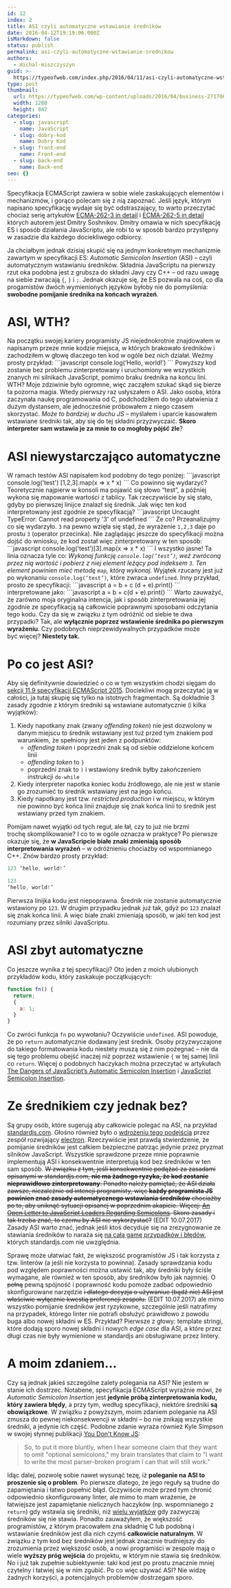 ```yaml
---
id: 12
index: 2
title: ASI czyli automatyczne wstawianie średników
date: 2016-04-12T19:19:06.000Z
isMarkdown: false
status: publish
permalink: asi-czyli-automatyczne-wstawianie-srednikow
authors:
  - michal-miszczyszyn
guid: >-
  https://typeofweb.com/index.php/2016/04/11/asi-czyli-automatyczne-wstawianie-srednikow/
type: post
thumbnail:
  url: https://typeofweb.com/wp-content/uploads/2016/04/business-2717066_1280.jpg
  width: 1280
  height: 847
categories:
  - slug: javascript
    name: JavaScript
  - slug: dobry-kod
    name: Dobry Kod
  - slug: front-end
    name: Front-end
  - slug: back-end
    name: Back-end
seo: {}
---
```


Specyfikacja ECMAScript zawiera w sobie wiele zaskakujących elementów i mechanizmów, i gorąco polecam się z nią zapoznać. Jeśli język, którym napisano specyfikację wydaje się być odstraszający, to warto przeczytać chociaż serię artykułów <a href="http://dmitrysoshnikov.com/ecmascript/chapter-1-execution-contexts/">ECMA-262-3 in detail</a> i <a href="http://dmitrysoshnikov.com/ecmascript/es5-chapter-0-introduction/">ECMA-262-5 in detail</a> których autorem jest Dmitry Soshnikov. Dmitry omawia w nich specyfikację ES i sposób działania JavaScriptu, ale robi to w sposób bardzo przystępny w zasadzie dla każdego dociekliwego odbiorcy.

Ja chciałbym jednak dzisiaj skupić się na jednym konkretnym mechanizmie zawartym w specyfikacji ES: <em>Automatic Semicolon Insertion</em> (ASI) – czyli automatycznym wstawianiu średników. Składnia JavaScriptu na pierwszy rzut oka podobna jest z grubsza do składni Javy czy C++ – od razu uwagę na siebie zwracają <code>{</code>, <code>}</code> i <code>;</code>. Jednak okazuje się, że ES pozwala na coś, co dla progamistów dwóch wymienionych języków byłoby nie do pomyślenia: <strong>swobodne pomijanie średnika na końcach wyrażeń</strong>.

<h1 id="asiwth">ASI, WTH?</h1>
Na początku swojej kariery programisty JS niejednokrotnie znajdowałem w napisanym przeze mnie kodzie miejsca, w których brakowało średników i zachodziłem w głowę dlaczego ten kod w ogóle bez nich działał. Weźmy prosty przykład:
```javascript
console.log(‘Hello, world!’)  
```
Powyższy kod zostanie bez problemu zinterpretowany i uruchomiony we wszystkich znanych mi silnikach JavaScript, pomimo braku średnika na końcu lini. WTH? Moje zdziwinie było ogromne, więc zacząłem szukać skąd się bierze ta pozorna magia. Wtedy pierwszy raz usłyszałem o ASI. Jako osoba, która zaczynała naukę programowania od C, podchodziłem do tego ułatwienia z dużym dystansem, ale jednocześnie próbowałem z niego czasem skorzystać. <em>Może to bardziej w duchu JS</em> – myślałem i uparcie kasowałem wstawiane średniki tak, aby się do tej składni przyzwyczaić. <strong>Skoro interpreter sam wstawia je za mnie to co mogłoby pójść źle</strong>?
<h1 id="asiniewystarczajcoautomatyczne">ASI niewystarczająco automatyczne</h1>
W ramach testów ASI napisałem kod podobny do tego poniżej:
```javascript
console.log('test')  
[1,2,3].map(x =&gt; x * x)
```
Co powinno się wydarzyć? Teoretycznie najpierw w konsoli ma pojawić się słowo “test”, a później wykona się mapowanie wartości z tablicy. Tak rzeczywiście by się stało, gdyby po pierwszej linijce znalazł się średnik. Jak więc ten kod interpretowany jest zgodnie ze specyfikacją?
```javascript
Uncaught TypeError: Cannot read property '3' of undefined  
```
Że co? Przeanalizujmy co się wydarzyło. <code>3</code> na pewno wzięła się stąd, że wyrażenie <code>1,2,3</code> daje po prostu <code>3</code> (operator przecinka). Nie zaglądając jeszcze do specyfikacji można dojść do wniosku, że kod został więc zinterpretowany w ten sposób:
```javascript
console.log('test’)[3].map(x =&gt; x * x)  
```
I wszystko jasne! Ta linia oznacza tyle co: <em>Wykonaj funkcję <code>console.log(‘test’)</code>, weź zwróconą przez nią wartość i pobierz z niej element leżący pod indeksem <code>3</code>. Ten element powinien mieć metodę <code>map</code>, którą wykonaj.</em> Wyjątek rzucany jest już po wykonaniu <code>console.log(‘test’)</code>, które zwraca <code>undefined</code>. Inny przykład, prosto ze specyfikacji:
```javascript
a = b + c  
(d + e).print()
```
interpretowane jako:
```javascript
a = b + c(d + e).print()  
```
Warto zauważyć, że zarówno moja oryginalna intencja, jak i sposób zinterpretowania jej zgodnie ze specyfikacją są całkowicie poprawnymi sposobami odczytania tego kodu. Czy da się w związku z tym odróżnić od siebie te dwa przypadki? Tak, ale <strong>wyłącznie poprzez wstawienie średnika po pierwszym wyrażeniu</strong>. Czy podobnych nieprzewidywalnych przypadków może być więcej? <strong>Niestety tak.</strong>
<h1 id="pocojestasi">Po co jest ASI?</h1>
Aby się definitywnie dowiedzieć o co w tym wszystkim chodzi sięgam do <a href="http://www.ecma-international.org/ecma-262/6.0/#sec-automatic-semicolon-insertion">sekcji 11.9 specyfikacji ECMAScript 2015</a>. Dociekliwi mogą przeczytać ją w całości, ja tutaj skupię się tylko na istotnych fragmentach. Są dokładnie 3 zasady zgodnie z którym średniki są wstawiane automatycznie (i kilka wyjątków):
<ol>
 	<li>Kiedy napotkany znak (zwany <em>offending token</em>) nie jest dozwolony w danym miejscu to średnik wstawiany jest tuż przed tym znakiem pod warunkiem, że spełniony jest jeden z podpunktów:
<ul>
 	<li><em>offending token</em> i poprzedni znak są od siebie oddzielone końcem linii</li>
 	<li><em>offending token</em> to <code>}</code></li>
 	<li>poprzedni znak to <code>)</code> i wstawiony średnik byłby zakończeniem instrukcji <code>do-while</code></li>
</ul>
</li>
 	<li>Kiedy interpreter napotka koniec kodu źródłowego, ale nie jest w stanie go zrozumieć to średnik wstawiany jest na jego końcu.</li>
 	<li>Kiedy napotkany jest tzw. <em>restricted production</em> i w miejscu, w którym nie powinno być końca linii znajduje się znak końca linii to średnik jest wstawiany przed tym znakiem.</li>
</ol>
Pomijam nawet wyjątki od tych reguł, ale łał, czy to już nie brzmi trochę skomplikowanie? I co to w ogóle oznacza w praktyce? Po pierwsze okazuje się, że <strong>w JavaScripcie białe znaki zmieniają sposób interpretowania wyrażeń</strong> – w odróżnieniu chociażby od wspomnianego C++. Znów bardzo prosty przykład:

```javascript
123 ‘hello, world!’

123
‘hello, world!’

```

Pierwsza linijka kodu jest niepoprawna. Średnik nie zostanie automatycznie wstawiony po <code>123</code>. W drugim przypadku jednak już tak, gdyż po <code>123</code> znalazł się znak końca linii. A więc białe znaki zmieniają sposób, w jaki ten kod jest rozumiany przez silniki JavaScriptu.

<h1 id="asizbytautomatyczne">ASI zbyt automatyczne</h1>
Co jeszcze wynika z tej specyfikacji? Oto jeden z moich ulubionych przykładów kodu, który zaskakuje początkujących:

```javascript
function fn() {
  return;
  {
    a: 1;
  }
}
```

Co zwróci funkcja <code>fn</code> po wywołaniu? Oczywiście <code>undefined</code>. ASI powoduje, że po <code>return</code> automatycznie dodawany jest średnik. Osoby przyzwyczajone do takiego formatowania kodu niestety muszą się z nim pożegnać – nie da się tego problemu obejść inaczej niż poprzez wstawienie <code>{</code> w tej samej linii co <code>return</code>. Więcej o podobnych haczykach można przeczytać w artykułach <a href="http://cjihrig.com/blog/the-dangers-of-javascripts-automatic-semicolon-insertion/">The Dangers of JavaScript’s Automatic Semicolon Insertion</a> i <a href="http://inimino.org/~inimino/blog/javascript_semicolons">JavaScript Semicolon Insertion</a>.

<h1 id="zerednikiemczyjednakbez">Ze średnikiem czy jednak bez?</h1>
Są grupy osób, które sugerują aby całkowicie polegać na ASI, na przykład <a href="http://standardjs.com">standardjs.com</a>. Głośno również było o <a href="https://github.com/electron/electron/pull/4909">wdrożeniu tego podejścia</a> przez zespół rozwijający <a href="http://electron.atom.io">electron</a>. Rzeczywiście jest prawdą stwierdzenie, że pomijanie średników jest całkiem bezpieczne patrząc jedynie przez pryzmat silników JavaScript. Wszystkie sprawdzone przeze mnie poprawnie implementują ASI i konsekwentnie interpretują kod bez średników w ten sam sposób. <del>W związku z tym, jeśli konsekwentnie podążać za zasadami opisanymi w standardjs.com, <strong>nie ma żadnego ryzyka, że kod zostanie nieprawidłowo zinterpretowany</strong>. Ponadto należy pamiętać, że ASI działa zawsze, niezależnie od intencji programisty, więc <strong>każdy programista JS powinien znać zasady automatycznego wstawiania średników</strong> chociażby po to, aby uniknąć sytuacji opisanej w poprzednim akapicie. Więcej: <a href="http://blog.izs.me/post/2353458699/an-open-letter-to-javascript-leaders-regarding">An Open Letter to JavaScript Leaders Regarding Semicolons</a>. Skoro zasady i tak trzeba znać, to czemu by ASI nie wykorzystać?</del>
(EDIT 10.07.2017) Zasady ASI warto znać, jednak jeśli ktoś decyduje się na zrezygnowanie ze stawiania średników to naraża się <a href="https://github.com/tc39/ecma262/issues/943">na całą gamę przypadków i błędów</a>, których standardjs.com nie uwzględnia.

Sprawę może ułatwiać fakt, że większość programistów JS i tak korzysta z tzw. linterów (a jeśli nie korzysta to powinna). Zasady sprawdzania kodu pod względem poprawności można ustawić tak, aby średniki były ściśle wymagane, ale również w ten sposób, aby średników było jak najmniej. O <del>pełną</del> pewną spójność i poprawność kodu pomoże zadbać odpowiednio skonfigurowane narzędzie <del>i dlatego decyzja o używaniue (bądź nie) ASI jest właściwie wyłącznie kwestią preferencji zespołu.</del> (EDIT 10.07.2017) ale mimo wszystko pomijanie średników jest ryzykowne, szczególnie jeśli natrafimy na przypadek, którego linter nie potrafi obsłużyć prawidłowo z powodu buga albo nowej składni w ES. Przykład? Pierwsze z głowy: template stringi, które dodają sporo nowej składni i nowych <em>edge case</em> dla ASI, a które przez długi czas nie były wymienione w standardjs ani obsługiwane przez lintery.

<h1 id="amoimzdaniem">A moim zdaniem…</h1>
Czy są jednak jakieś szczególne zalety polegania na ASI? Nie jestem w stanie ich dostrzec. Notabene, specyfikacja ECMAScript wyraźnie mówi, że <em>Automatic Semicolon Insertion</em> jest <strong>jedynie próbą zinterpretowania kodu, który zawiera błędy</strong>, a przy tym, według specyfikacji, niektóre średniki <strong>są obowiązkowe</strong>. W związku z powyższym, moim zdaniem poleganie na ASI zmusza do pewnej niekonsekwencji w składni – bo nie znikają wszystkie średniki, a jedynie ich część. Podobne zdanie wyraża również Kyle Simpson w swojej słynnej publikacji <a href="https://github.com/getify/You-Dont-Know-JS/blob/master/types%20%26%20grammar/ch5.md#error-correction">You Don't Know JS</a>:
<blockquote>So, to put it more bluntly, when I hear someone claim that they want to omit "optional semicolons," my brain translates that claim to "I want to write the most parser-broken program I can that will still work."</blockquote>
Idąc dalej, pozwolę sobie nawet wysunąć tezę, iż <strong>poleganie na ASI to proszenie się o problem</strong>. Po pierwsze dlatego, że jego reguły są trudne do zapamiętania i łatwo popełnić błąd. Oczywiście może przed tym chronić odpowiednio skonfigurowany linter, ale mimo to mam wrażenie, że łatwiejsze jest zapamiętanie nielicznych haczyków (np. wspomnianego z <code>return</code>) gdy wstawia się średniki, niż <a href="http://standardjs.com/rules.html#semicolons">wielu wyjątków</a> gdy zazwyczaj średników się nie stawia. Ponadto zauważyłem, że większość programistów, z którym pracowałem zna składnię C lub podobną i wstawianie średników jest dla nich czymś <strong>całkowicie naturalnym</strong>. W związku z tym kod bez średników jest jednak znacznie trudniejszy do zrozumienia przez większość osób, a nowi programiści w zespole mają o wiele <strong>wyższy próg wejścia</strong> do projektu, w którym nie stawia się średników. No i już tak zupełnie subiektywnie: taki kod jest po prostu znacznie mniej czytelny i łatwiej się w nim zgubić. Po co więc używać ASI? Nie widzę żadnych korzyści, a potencjalnych problemów dostrzegam sporo.
